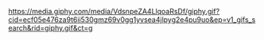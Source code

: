 
https://media.giphy.com/media/VdsnpeZA4LlqoaRsDf/giphy.gif?cid=ecf05e476za9t6ii530gmz69v0gg1yvsea4jlpyg2e4pu9uo&ep=v1_gifs_search&rid=giphy.gif&ct=g
